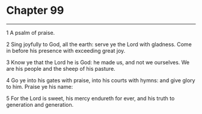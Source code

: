 # Chapter 99

***

1 A psalm of praise.

2 Sing joyfully to God, all the earth: serve ye the Lord with gladness. Come in before his presence with exceeding great joy.

3 Know ye that the Lord he is God: he made us, and not we ourselves. We are his people and the sheep of his pasture.

4 Go ye into his gates with praise, into his courts with hymns: and give glory to him. Praise ye his name:

5 For the Lord is sweet, his mercy endureth for ever, and his truth to generation and generation.

